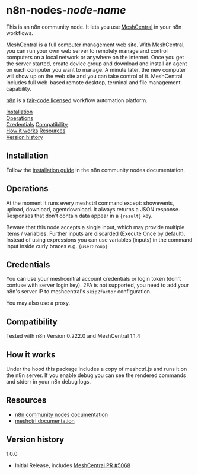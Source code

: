 # n8n-nodes-_node-name_

This is an n8n community node. It lets you use [MeshCentral](https://github.com/Ylianst/MeshCentral) in your n8n workflows.

MeshCentral is a full computer management web site. With MeshCentral, you can run your own web server to remotely manage and control computers on a local network or anywhere on the internet. Once you get the server started, create device group and download and install an agent on each computer you want to manage. A minute later, the new computer will show up on the web site and you can take control of it. MeshCentral includes full web-based remote desktop, terminal and file management capability.

[n8n](https://n8n.io/) is a [fair-code licensed](https://docs.n8n.io/reference/license/) workflow automation platform.

[Installation](#installation)  
[Operations](#operations)  
[Credentials](#credentials)
[Compatibility](#compatibility)  
[How it works](#how-it-works)
[Resources](#resources)  
[Version history](#version-history)

## Installation

Follow the [installation guide](https://docs.n8n.io/integrations/community-nodes/installation/) in the n8n community nodes documentation.

## Operations

At the moment it runs every meshctrl command except: showevents, upload, download, agentdownload. It always returns a JSON response. Responses that don't contain data appear in a `{result}` key.

Beware that this node accepts a single input, which may provide multiple items / variables. Further inputs are discarded (Execute Once by default). Instead of using expressions you can use variables (inputs) in the command input inside curly braces e.g. `{userGroup}`

## Credentials

You can use your meshcentral account credentials or login token (don't confuse with server login key). 2FA is not supported, you need to add your n8n's server IP to meshcentral's `skip2factor` configuration.

You may also use a proxy.

## Compatibility

Tested with n8n Version 0.222.0 and MeshCentral 1.1.4

## How it works

Under the hood this package includes a copy of meshctrl.js and runs it on the n8n server. If you enable debug you can see the rendered commands and stderr in your n8n debug logs.

## Resources

* [n8n community nodes documentation](https://docs.n8n.io/integrations/community-nodes/)
* [meshctrl documentation](https://ylianst.github.io/MeshCentral/meshctrl/)

## Version history

1.0.0

- Initial Release, includes [MeshCentral PR #5068](https://github.com/Ylianst/MeshCentral/pull/5068)


